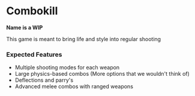 # Combokill

**Name is a WIP**

This game is meant to bring life and style into regular shooting

### Expected Features

* Multiple shooting modes for each weapon
* Large physics-based combos (More options that we wouldn't think of)
* Deflections and parry's
* Advanced melee combos with ranged weapons

